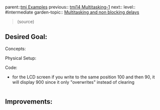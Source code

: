 parent::[tmi Examples](Personal%20Folders/that_marouk_ish/tmi%20Examples.md)
previous:: [tmi14 Multitasking-1](tmi14%20Multitasking-1.md)
next::
level:: #intermediate 
garden-topic:: [Multitasking and non blocking delays](Multitasking%20and%20non%20blocking%20delays.md)

>  (source)

Desired Goal:
- 

Concepts:

Physical Setup:


Code:
- for the LCD screen if you write to the same position 100 and then 90, it will display 900 since it only "overwrites" instead of clearing 


``` c

```

Improvements:
- 